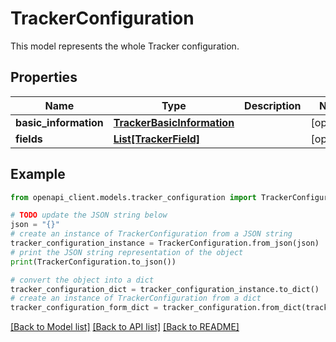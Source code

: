 # TrackerConfiguration

This model represents the whole Tracker configuration.

## Properties

Name | Type | Description | Notes
------------ | ------------- | ------------- | -------------
**basic_information** | [**TrackerBasicInformation**](TrackerBasicInformation.md) |  | [optional] 
**fields** | [**List[TrackerField]**](TrackerField.md) |  | [optional] 

## Example

```python
from openapi_client.models.tracker_configuration import TrackerConfiguration

# TODO update the JSON string below
json = "{}"
# create an instance of TrackerConfiguration from a JSON string
tracker_configuration_instance = TrackerConfiguration.from_json(json)
# print the JSON string representation of the object
print(TrackerConfiguration.to_json())

# convert the object into a dict
tracker_configuration_dict = tracker_configuration_instance.to_dict()
# create an instance of TrackerConfiguration from a dict
tracker_configuration_form_dict = tracker_configuration.from_dict(tracker_configuration_dict)
```
[[Back to Model list]](../README.md#documentation-for-models) [[Back to API list]](../README.md#documentation-for-api-endpoints) [[Back to README]](../README.md)


